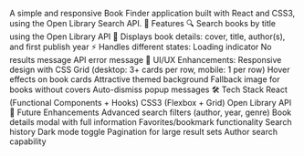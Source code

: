 A simple and responsive Book Finder application built with React and CSS3, using the Open Library Search API.
🚀 Features
🔍 Search books by title using the Open Library API
📖 Displays book details: cover, title, author(s), and first publish year
⚡ Handles different states:
      Loading indicator
      No results message
      API error message
🎨 UI/UX Enhancements:
      Responsive design with CSS Grid (desktop: 3+ cards per row, mobile: 1 per row)
      Hover effects on book cards
      Attractive themed background
      Fallback image for books without covers
      Auto-dismiss popup messages
🛠️ Tech Stack
      React (Functional Components + Hooks)
      CSS3 (Flexbox + Grid)
      Open Library API
📝 Future Enhancements
       Advanced search filters (author, year, genre)
       Book details modal with full information
       Favorites/bookmark functionality
       Search history
       Dark mode toggle
       Pagination for large result sets
       Author search capability
